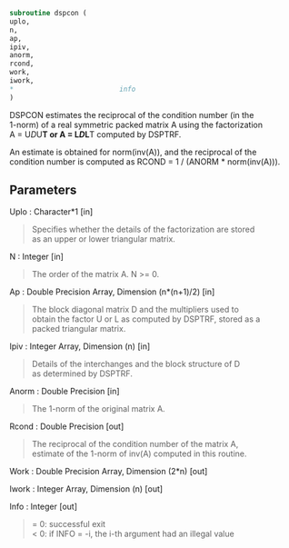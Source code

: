 ```fortran  
subroutine dspcon (  
uplo,  
n,  
ap,  
ipiv,  
anorm,  
rcond,  
work,  
iwork,  
*                          info  
)  
```  
  
DSPCON estimates the reciprocal of the condition number (in the  
1-norm) of a real symmetric packed matrix A using the factorization  
A = U*D*U**T or A = L*D*L**T computed by DSPTRF.  
  
An estimate is obtained for norm(inv(A)), and the reciprocal of the  
condition number is computed as RCOND = 1 / (ANORM * norm(inv(A))).  
  
## Parameters  
Uplo : Character*1 [in]  
> Specifies whether the details of the factorization are stored  
> as an upper or lower triangular matrix.  
  
N : Integer [in]  
> The order of the matrix A.  N >= 0.  
  
Ap : Double Precision Array, Dimension (n*(n+1)/2) [in]  
> The block diagonal matrix D and the multipliers used to  
> obtain the factor U or L as computed by DSPTRF, stored as a  
> packed triangular matrix.  
  
Ipiv : Integer Array, Dimension (n) [in]  
> Details of the interchanges and the block structure of D  
> as determined by DSPTRF.  
  
Anorm : Double Precision [in]  
> The 1-norm of the original matrix A.  
  
Rcond : Double Precision [out]  
> The reciprocal of the condition number of the matrix A,  
> estimate of the 1-norm of inv(A) computed in this routine.  
  
Work : Double Precision Array, Dimension (2*n) [out]  
  
Iwork : Integer Array, Dimension (n) [out]  
  
Info : Integer [out]  
> = 0:  successful exit  
> < 0:  if INFO = -i, the i-th argument had an illegal value  
  
